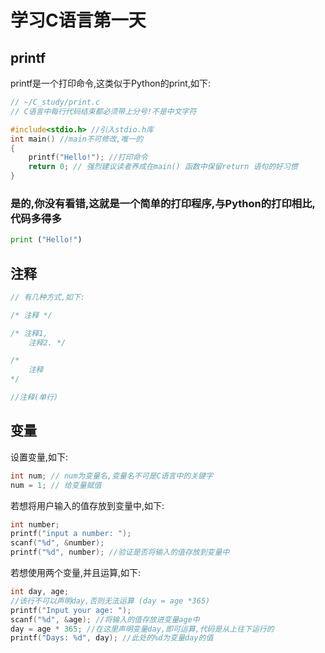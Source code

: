 # 学习C语言第一天
## printf
printf是一个打印命令,这类似于Python的print,如下:
``` C
// ~/C_study/print.c
// C语言中每行代码结束都必须带上分号!不是中文字符

#include<stdio.h> //引入stdio.h库
int main() //main不可修改,唯一的
{
    printf("Hello!"); //打印命令
    return 0; // 强烈建议读者养成在main() 函数中保留return 语句的好习惯
}
```
### 是的,你没有看错,这就是一个简单的打印程序,与Python的打印相比,代码多得多
```Python
print ("Hello!")
```
## 注释
```C
// 有几种方式,如下:

/* 注释 */

/* 注释1,
    注释2. */

/*
    注释
*/

//注释(单行)
```

## 变量
设置变量,如下:
```C
int num; // num为变量名,变量名不可是C语言中的关键字
num = 1; // 给变量赋值
```
若想将用户输入的值存放到变量中,如下:
```C
int number;
printf("input a number: ");
scanf("%d", &number);
printf("%d", number); //验证是否将输入的值存放到变量中
```
若想使用两个变量,并且运算,如下:
```C
int day, age;
//该行不可以声明day,否则无法运算 (day = age *365)
printf("Input your age: ");
scanf("%d", &age); //将输入的值存放进变量age中
day = age * 365; //在这里声明变量day,即可运算,代码是从上往下运行的
printf("Days: %d", day); //此处的%d为变量day的值
```

